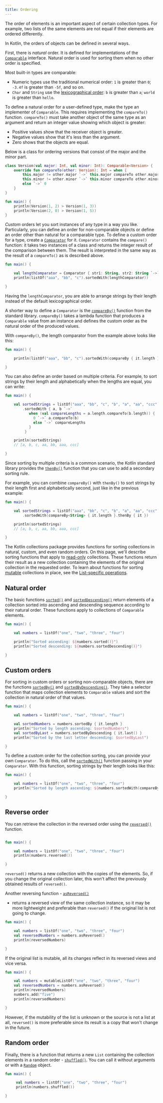 ```yaml
---
title: Ordering
---
```



The order of elements is an important aspect of certain collection types.
For example, two lists of the same elements are not equal if their elements are ordered differently. 

In Kotlin, the orders of objects can be defined in several ways.

First, there is _natural_ order. It is defined for implementations of the [`Comparable`](https://kotlinlang.org/api/latest/jvm/stdlib/kotlin/-comparable/index.html)
interface. Natural order is used for sorting them when no other order is specified.

Most built-in types are comparable:

* Numeric types use the traditional numerical order: `1` is greater than `0`; `-3.4f` is greater than `-5f`, and so on.
* `Char` and `String` use the [lexicographical order](https://en.wikipedia.org/wiki/Lexicographical_order): `b` is greater
   than `a`; `world` is greater than `hello`.

To define a natural order for a user-defined type, make the type an implementer of `Comparable`.
This requires implementing the `compareTo()` function. `compareTo()` must take another object of the same type as an argument
and return an integer value showing which object is greater:

* Positive values show that the receiver object is greater.
* Negative values show that it's less than the argument.
* Zero shows that the objects are equal.

Below is a class for ordering versions that consist of the major and the minor part.

```kotlin
class Version(val major: Int, val minor: Int): Comparable<Version> {
    override fun compareTo(other: Version): Int = when {
        this.major != other.major `->` this.major compareTo other.major // compareTo() in the infix form 
        this.minor != other.minor `->` this.minor compareTo other.minor
        else `->` 0
    }
}

fun main() {    
    println(Version(1, 2) > Version(1, 3))
    println(Version(2, 0) > Version(1, 5))
}
```


_Custom_ orders let you sort instances of any type in a way you like.
Particularly, you can define an order for non-comparable objects or define an order other than natural for a comparable type.
To define a custom order for a type, create a [`Comparator`](https://kotlinlang.org/api/latest/jvm/stdlib/kotlin/-comparator/index.html) for it.
`Comparator` contains the `compare()` function: it takes two instances of a class and returns the integer result of the comparison between them.
The result is interpreted in the same way as the result of a `compareTo()` as is described above. 

```kotlin
fun main() {

    val lengthComparator = Comparator { str1: String, str2: String `->` str1.length - str2.length }
    println(listOf("aaa", "bb", "c").sortedWith(lengthComparator))

}
```


Having the `lengthComparator`, you are able to arrange strings by their length instead of the default lexicographical order.

A shorter way to define a `Comparator` is the [`compareBy()`](https://kotlinlang.org/api/latest/jvm/stdlib/kotlin.comparisons/compare-by.html)
function from the standard library. `compareBy()` takes a lambda function that produces a `Comparable` value from an instance
and defines the custom order as the natural order of the produced values.

With `compareBy()`, the length comparator from the example above looks like this:

```kotlin
fun main() {

    println(listOf("aaa", "bb", "c").sortedWith(compareBy { it.length }))

}
```


You can also define an order based on multiple criteria.
For example, to sort strings by their length and alphabetically when the lengths are equal, you can write:

```kotlin
fun main() {

    val sortedStrings = listOf("aaa", "bb", "c", "b", "a", "aa", "ccc")
        .sortedWith { a, b `->` 
           when (val compareLengths = a.length.compareTo(b.length)) {
             0 `->` a.compareTo(b)
             else `->` compareLengths
           }
         }

    println(sortedStrings)
    // [a, b, c, aa, bb, aaa, ccc]

}
```


Since sorting by multiple criteria is a common scenario, the Kotlin standard library provides the [`thenBy()`](https://kotlinlang.org/api/core/kotlin-stdlib/kotlin.comparisons/then-by.html) function that you can use to add a secondary sorting rule.

For example, you can combine `compareBy()` with `thenBy()` to sort strings by their length first and alphabetically second, just like in the previous example:

```kotlin
fun main() {

    val sortedStrings = listOf("aaa", "bb", "c", "b", "a", "aa", "ccc")
        .sortedWith(compareBy<String> { it.length }.thenBy { it })

    println(sortedStrings)
    // [a, b, c, aa, bb, aaa, ccc]

}
```


The Kotlin collections package provides functions for sorting collections in natural, custom, and even random orders.
On this page, we'll describe sorting functions that apply to [read-only](./collections-overview.md#collection-types) collections.
These functions return their result as a new collection containing the elements of the original collection in the requested order.
To learn about functions for sorting [mutable](./collections-overview.md#collection-types) collections in place, see the [List-specific operations](./list-operations.md#sort).

## Natural order

The basic functions [`sorted()`](https://kotlinlang.org/api/latest/jvm/stdlib/kotlin.collections/sorted.html) and [`sortedDescending()`](https://kotlinlang.org/api/latest/jvm/stdlib/kotlin.collections/sorted-descending.html)
return elements of a collection sorted into ascending and descending sequence according to their natural order.
These functions apply to collections of `Comparable` elements.

```kotlin
fun main() {

    val numbers = listOf("one", "two", "three", "four")

    println("Sorted ascending: ${numbers.sorted()}")
    println("Sorted descending: ${numbers.sortedDescending()}")

}
```


## Custom orders
 
For sorting in custom orders or sorting non-comparable objects, there are the functions [`sortedBy()`](https://kotlinlang.org/api/latest/jvm/stdlib/kotlin.collections/sorted-by.html) and [`sortedByDescending()`](https://kotlinlang.org/api/latest/jvm/stdlib/kotlin.collections/sorted-by-descending.html).
They take a selector function that maps collection elements to `Comparable` values and sort the collection in natural order of that values.

```kotlin
fun main() {

    val numbers = listOf("one", "two", "three", "four")

    val sortedNumbers = numbers.sortedBy { it.length }
    println("Sorted by length ascending: $sortedNumbers")
    val sortedByLast = numbers.sortedByDescending { it.last() }
    println("Sorted by the last letter descending: $sortedByLast")

}
```


To define a custom order for the collection sorting, you can provide your own `Comparator`.
To do this, call the [`sortedWith()`](https://kotlinlang.org/api/latest/jvm/stdlib/kotlin.collections/sorted-with.html) function passing in your `Comparator`.
With this function, sorting strings by their length looks like this:

```kotlin
fun main() {

    val numbers = listOf("one", "two", "three", "four")
    println("Sorted by length ascending: ${numbers.sortedWith(compareBy { it.length })}")

}
```


## Reverse order

You can retrieve the collection in the reversed order using the [`reversed()`](https://kotlinlang.org/api/latest/jvm/stdlib/kotlin.collections/reversed.html) function. 

```kotlin

fun main() {

    val numbers = listOf("one", "two", "three", "four")
    println(numbers.reversed())

}
```


`reversed()` returns a new collection with the copies of the elements.
So, if you change the original collection later, this won't affect the previously obtained results of `reversed()`.

Another reversing function - [`asReversed()`](https://kotlinlang.org/api/latest/jvm/stdlib/kotlin.collections/as-reversed.html)
- returns a reversed view of the same collection instance, so it may be more lightweight and preferable than `reversed()`
if the original list is not going to change. 

```kotlin
fun main() {

    val numbers = listOf("one", "two", "three", "four")
    val reversedNumbers = numbers.asReversed()
    println(reversedNumbers)

}
```


If the original list is mutable, all its changes reflect in its reversed views and vice versa.

```kotlin
fun main() {

    val numbers = mutableListOf("one", "two", "three", "four")
    val reversedNumbers = numbers.asReversed()
    println(reversedNumbers)
    numbers.add("five")
    println(reversedNumbers)

}
```


However, if the mutability of the list is unknown or the source is not a list at all, `reversed()` is more preferable
since its result is a copy that won't change in the future.

## Random order

Finally, there is a function that returns a new `List` containing the collection elements in a random order - [`shuffled()`](https://kotlinlang.org/api/latest/jvm/stdlib/kotlin.collections/shuffled.html).
You can call it without arguments or with a [`Random`](https://kotlinlang.org/api/latest/jvm/stdlib/kotlin.random/-random/index.html) object.

```kotlin
fun main() {

     val numbers = listOf("one", "two", "three", "four")
     println(numbers.shuffled())

}
```


